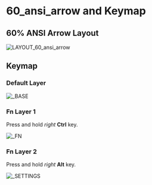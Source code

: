 # 60_ansi_arrow and Keymap

## 60% ANSI Arrow Layout

![LAYOUT_60_ansi_arrow](https://raw.githubusercontent.com/mrsendyyk/my_qmk/master/dz60/assets/layout-60-ansi-arrow.png)

## Keymap

### Default Layer

![_BASE](https://raw.githubusercontent.com/mrsendyyk/my_qmk/master/dz60/assets/layout-60-ansi-arrow-keymap---layer-0.png)

### Fn Layer 1

Press and hold *right* **Ctrl** key.

![_FN](https://raw.githubusercontent.com/mrsendyyk/my_qmk/master/dz60/assets/layout-60-ansi-arrow-keymap---layer-1.png)

### Fn Layer 2

Press and hold *right* **Alt** key.

![_SETTINGS](https://raw.githubusercontent.com/mrsendyyk/my_qmk/master/dz60/assets/layout-60-ansi-arrow-keymap---layer-2.png)

